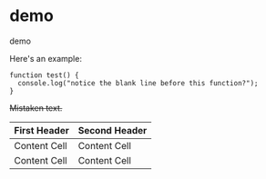 demo
====

demo

Here's an example:

```
function test() {
  console.log("notice the blank line before this function?");
}
```
~~Mistaken text.~~

First Header  | Second Header
------------- | -------------
Content Cell  | Content Cell
Content Cell  | Content Cell
